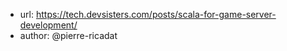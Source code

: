 
- url: https://tech.devsisters.com/posts/scala-for-game-server-development/
- author: @pierre-ricadat